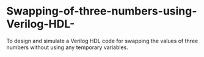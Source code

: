 # Swapping-of-three-numbers-using-Verilog-HDL-
To design and simulate a Verilog HDL code for swapping the values of three numbers without using any temporary variables.
